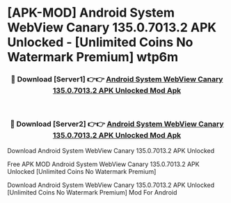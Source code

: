 # [APK-MOD] Android System WebView Canary 135.0.7013.2 APK Unlocked - [Unlimited Coins No Watermark Premium] wtp6m



<div align="center">
<h3>🔴 Download [Server1] 👉👉 <a href="https://momento.my/?title=Android_System_WebView_Canary_135.0.7013.2_APK_Unlocked">Android System WebView Canary 135.0.7013.2 APK Unlocked Mod Apk</a></h3><br>

<h3>🔴 Download [Server2] 👉👉 <a href="https://momento.my/?title=Android_System_WebView_Canary_135.0.7013.2_APK_Unlocked">Android System WebView Canary 135.0.7013.2 APK Unlocked Mod Apk</a></h3>
</div>



Download Android System WebView Canary 135.0.7013.2 APK Unlocked 

Free APK MOD Android System WebView Canary 135.0.7013.2 APK Unlocked [Unlimited Coins No Watermark Premium]

Download Android System WebView Canary 135.0.7013.2 APK Unlocked [Unlimited Coins No Watermark Premium] Mod For Android

